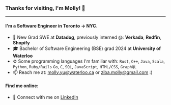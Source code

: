 ### Thanks for visiting, I'm Molly! 👋
---

#### I'm a Software Engineer in Toronto -> NYC.

- 🏢 New Grad SWE at **Datadog**,  previously interned @: **Verkada**, **Redfin**, **Shopify**
- 🎓 Bachelor of Software Engineering (BSE) grad 2024 at **University of Waterloo**
- ⚙️ Some programming languages I'm familiar with: `Rust`, `C++`, `Java`, `Scala`, `Python`, `Ruby/Rails` `Go`, `C`, `SQL`, `JavaScript`, `HTML/CSS`, `GraphQL`
- 📫 Reach me at: molly.yu@waterloo.ca or ziba.molly@gmail.com :) 

#### Find me online:
- 💼 Connect with me on <a href="https://www.linkedin.com/in/molly-yu-/">LinkedIn</a>


<!--
**molly-yu/molly-yu** is a ✨ _special_ ✨ repository because its `README.md` (this file) appears on your GitHub profile.

Here are some ideas to get you started:

- 💬 Let's chat about: **accessible web design**, **ui/ux**, **bioinformatics**, **healthcare**, **sustainability**, **projects/work opportunities**
- ⚡ Fun fact: I represented Canada in the International Biology Olympiad in Szeged, Hungary, competing against 300 of the top students from over 72 countries! 🌿
- ❤️ Interests: baking 🍰, travelling 🌎, chill R&B music 🎵, planting 🌵, cat rescue 🐱, health & fitness 🏊, art and drawing
- 🌱 Learning about these concepts: **Distributed Computing, Scalable Software Architecture, Deep Learning/Computer Vision, Responsive Web Applications **

- 🔭 I’m currently working on ...
- 🌱 I’m currently learning ...
- 👯 I’m looking to collaborate on ...
- 🤔 I’m looking for help with ...
- 💬 Ask me about ...
- 📫 How to reach me: ...
- 😄 Pronouns: ...
- ⚡ Fun fact: ...
- - 🌐 View my works on <a href="https://mollyyu.me">mollyyu.me</a>

-->
 

